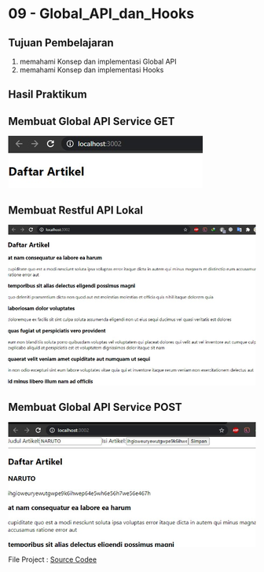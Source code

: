 # 09 - Global_API_dan_Hooks

## Tujuan Pembelajaran

1. memahami Konsep dan implementasi Global API
2. memahami Konsep dan implementasi Hooks

## Hasil Praktikum 


## Membuat Global API Service GET
![LINK GAMBAR 1](img/1_1.jpg)

## Membuat Restful API Lokal
![LINK GAMBAR 2](img/1_2.jpg)

## Membuat Global API Service POST
![LINK GAMBAR 3](img/1_3.jpg)

File Project :
[Source Codee](../../src/09_Global_API_dan_Hooks/File)
